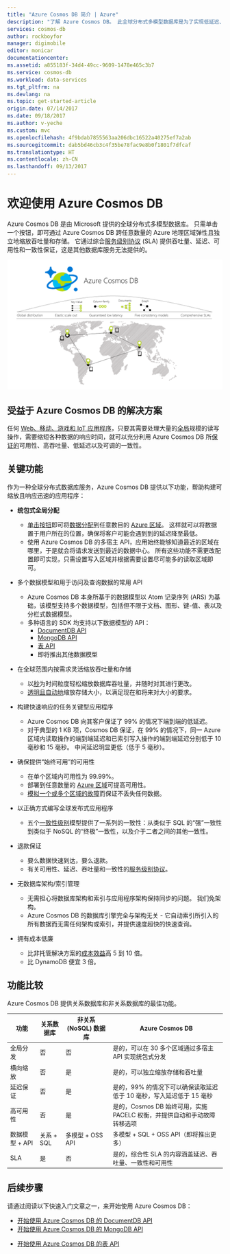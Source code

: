 ```yaml
---
title: "Azure Cosmos DB 简介 | Azure"
description: "了解 Azure Cosmos DB。 此全球分布式多模型数据库是为了实现低延迟、弹性的可伸缩性和高可用性而构建的。"
services: cosmos-db
author: rockboyfor
manager: digimobile
editor: monicar
documentationcenter: 
ms.assetid: a855183f-34d4-49cc-9609-1478e465c3b7
ms.service: cosmos-db
ms.workload: data-services
ms.tgt_pltfrm: na
ms.devlang: na
ms.topic: get-started-article
origin.date: 07/14/2017
ms.date: 09/18/2017
ms.author: v-yeche
ms.custom: mvc
ms.openlocfilehash: 4f9bdab7855563aa206dbc16522a40275ef7a2ab
ms.sourcegitcommit: dab5bd46cb3c4f35be78fac9e8b0f1801f7dfcaf
ms.translationtype: HT
ms.contentlocale: zh-CN
ms.lasthandoff: 09/13/2017
---
```

# <a name="welcome-to-azure-cosmos-db"></a>欢迎使用 Azure Cosmos DB

Azure Cosmos DB 是由 Microsoft 提供的全球分布式多模型数据库。 只需单击一个按钮，即可通过 Azure Cosmos DB 跨任意数量的 Azure 地理区域弹性且独立地缩放吞吐量和存储。 它通过综合[服务级别协议](https://aka.ms/acdbsla) (SLA) 提供吞吐量、延迟、可用性和一致性保证，这是其他数据库服务无法提供的。

![Azure Cosmos DB 是 Microsoft 的全球分布式数据库服务，可以弹性扩展，已保证低延迟，有五个一致性模型，并且已保证满足综合 SLA](./media/introduction/azure-cosmos-db.png)

## <a name="solutions-that-benefit-from-azure-cosmos-db"></a>受益于 Azure Cosmos DB 的解决方案

任何 [Web、移动、游戏和 IoT 应用程序](use-cases.md)，只要其需要处理大量的[全局](distribute-data-globally.md)规模的读写操作，需要缩短各种数据的响应时间，就可以充分利用 Azure Cosmos DB 所[保证的](https://www.azure.cn/support/sla/cosmos-db/)可用性、高吞吐量、低延迟以及可调的一致性。

## <a name="key-capabilities"></a>关键功能
作为一种全球分布式数据库服务，Azure Cosmos DB 提供以下功能，帮助构建可缩放且响应迅速的应用程序：

* **统包式全局分配**
    * [单击按钮](tutorial-global-distribution-documentdb.md)即可将[数据分配](distribute-data-globally.md)到任意数目的 [Azure 区域](https://azure.microsoft.com/regions/)。 这样就可以将数据置于用户所在的位置，确保将客户可能会遇到到的延迟降至最低。 
    * 使用 Azure Cosmos DB 的多宿主 API，应用始终能够知道最近的区域在哪里，于是就会将请求发送到最近的数据中心。 所有这些功能不需更改配置即可实现，只需设置写入区域并根据需要设置尽可能多的读取区域即可。

* 多个数据模型和用于访问及查询数据的常用 API
    * Azure Cosmos DB 本身所基于的数据模型以 Atom 记录序列 (ARS) 为基础，该模型支持多个数据模型，包括但不限于文档、图形、键-值、表以及分栏式数据模型。
    * 多种语言的 SDK 均支持以下数据模型的 API：
        * [DocumentDB API](documentdb-introduction.md)
        * [MongoDB API](mongodb-introduction.md)
        * [表 API](table-introduction.md)
        * 即将推出其他数据模型 
<!--Not Available        * [Graph (Gremlin) API](graph-introduction.md)-->

* 在全球范围内按需求灵活缩放吞吐量和存储
    * 以[秒](request-units.md)为时间粒度轻松缩放数据库吞吐量，并随时对其进行更改。 
    * [透明且自动地](partition-data.md)缩放存储大小，以满足现在和将来对大小的要求。

* 构建快速响应的任务关键型应用程序
    * Azure Cosmos DB 向其客户保证了 99% 的情况下端到端的低延迟。 
    * 对于典型的 1 KB 项，Cosmos DB 保证，在 99% 的情况下，同一 Azure 区域内读取操作的端到端延迟和已索引写入操作的端到端延迟分别低于 10 毫秒和 15 毫秒。 中间延迟明显更低（低于 5 毫秒）。

* 确保提供“始终可用”的可用性
    * 在单个区域内可用性为 99.99%。
    * 部署到任意数量的 [Azure 区域](https://azure.microsoft.com/regions)可提高可用性。
    * [模拟一个或多个区域的故障](regional-failover.md)而保证不丢失任何数据。 

* 以正确方式编写全球发布式应用程序
    * 五个[一致性级别](consistency-levels.md)模型提供了一系列的一致性：从类似于 SQL 的“强”一致性到类似于 NoSQL 的“终极”一致性，以及介于二者之间的其他一致性。 

* 退款保证
    * 要么数据快速到达，要么退款。 
    * 有关可用性、延迟、吞吐量和一致性的[服务级别协议](https://aka.ms/acdbsla)。 

* 无数据库架构/索引管理
    * 无需担心将数据库架构和索引与应用程序架构保持同步的问题。 我们免架构。 
    * Azure Cosmos DB 的数据库引擎完全与架构无关 - 它自动索引所引入的所有数据而无需任何架构或索引，并提供速度超快的快速查询。 

* 拥有成本低廉
    * 比非托管解决方案的[成本效益](https://aka.ms/cosmos-db-tco-paper)高 5 到 10 倍。
    * 比 DynamoDB 便宜 3 倍。

## <a name="capability-comparison"></a>功能比较

Azure Cosmos DB 提供关系数据库和非关系数据库的最佳功能。

| 功能 | 关系数据库   | 非关系 (NoSQL) 数据库 |    Azure Cosmos DB |
| --- | --- | --- | --- |
| 全局分发 | 否 | 否 | 是的，可以在 30 多个区域通过多宿主 API 实现统包式分发|
| 横向缩放 | 否 | 是 | 是的，可以独立缩放存储和吞吐量 | 
| 延迟保证 | 否 | 是 | 是的，99% 的情况下可以确保读取延迟低于 10 毫秒，写入延迟低于 15 毫秒 | 
| 高可用性 | 否 | 是 | 是的，Cosmos DB 始终可用，实施 PACELC 权衡，并提供自动和手动故障转移选项|
| 数据模型 + API | 关系 + SQL | 多模型 + OSS API | 多模型 + SQL + OSS API（即将推出更多） |
| SLA | 是 | 否 | 是的，综合性 SLA 的内容涵盖延迟、吞吐量、一致性和可用性 |

## <a name="next-steps"></a>后续步骤
请通过阅读以下快速入门文章之一，来开始使用 Azure Cosmos DB：

* [开始使用 Azure Cosmos DB 的 DocumentDB API](create-documentdb-dotnet.md)
* [开始使用 Azure Cosmos DB 的 MongoDB API](create-mongodb-nodejs.md)
<!-- Not Available * [Get started with Azure Cosmos DB's Graph API](create-graph-dotnet.md) -->
* [开始使用 Azure Cosmos DB 的表 API](create-table-dotnet.md)

<!--Update_Description: update link-->